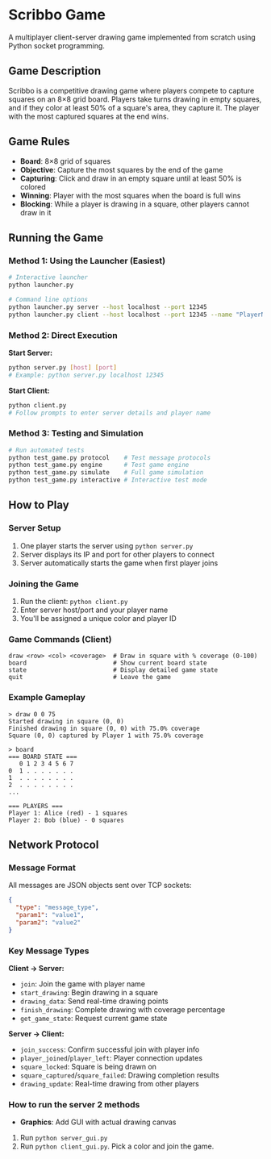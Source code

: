 # Scribbo Game

A multiplayer client-server drawing game implemented from scratch using Python socket programming.

## Game Description

Scribbo is a competitive drawing game where players compete to capture squares on an 8×8 grid board. Players take turns drawing in empty squares, and if they color at least 50% of a square's area, they capture it. The player with the most captured squares at the end wins.

## Game Rules

- **Board**: 8×8 grid of squares
- **Objective**: Capture the most squares by the end of the game
- **Capturing**: Click and draw in an empty square until at least 50% is colored
- **Winning**: Player with the most squares when the board is full wins
- **Blocking**: While a player is drawing in a square, other players cannot draw in it

## Running the Game

### Method 1: Using the Launcher (Easiest)

```bash
# Interactive launcher
python launcher.py

# Command line options
python launcher.py server --host localhost --port 12345
python launcher.py client --host localhost --port 12345 --name "PlayerName"
```

### Method 2: Direct Execution

**Start Server:**
```bash
python server.py [host] [port]
# Example: python server.py localhost 12345
```

**Start Client:**
```bash
python client.py
# Follow prompts to enter server details and player name
```

### Method 3: Testing and Simulation

```bash
# Run automated tests
python test_game.py protocol    # Test message protocols
python test_game.py engine      # Test game engine
python test_game.py simulate    # Full game simulation
python test_game.py interactive # Interactive test mode
```

## How to Play

### Server Setup
1. One player starts the server using `python server.py`
2. Server displays its IP and port for other players to connect
3. Server automatically starts the game when first player joins

### Joining the Game
1. Run the client: `python client.py`
2. Enter server host/port and your player name
3. You'll be assigned a unique color and player ID

### Game Commands (Client)
```
draw <row> <col> <coverage>  # Draw in square with % coverage (0-100)
board                        # Show current board state
state                        # Display detailed game state
quit                         # Leave the game
```

### Example Gameplay
```
> draw 0 0 75
Started drawing in square (0, 0)
Finished drawing in square (0, 0) with 75.0% coverage
Square (0, 0) captured by Player 1 with 75.0% coverage

> board
=== BOARD STATE ===
   0 1 2 3 4 5 6 7
0  1 . . . . . . .
1  . . . . . . . .
2  . . . . . . . .
...

=== PLAYERS ===
Player 1: Alice (red) - 1 squares
Player 2: Bob (blue) - 0 squares
```

## Network Protocol

### Message Format
All messages are JSON objects sent over TCP sockets:

```json
{
  "type": "message_type",
  "param1": "value1",
  "param2": "value2"
}
```

### Key Message Types

**Client → Server:**
- `join`: Join the game with player name
- `start_drawing`: Begin drawing in a square
- `drawing_data`: Send real-time drawing points
- `finish_drawing`: Complete drawing with coverage percentage
- `get_game_state`: Request current game state

**Server → Client:**
- `join_success`: Confirm successful join with player info
- `player_joined`/`player_left`: Player connection updates
- `square_locked`: Square is being drawn on
- `square_captured`/`square_failed`: Drawing completion results
- `drawing_update`: Real-time drawing from other players

### How to run the server 2 methods

- **Graphics**: Add GUI with actual drawing canvas
1. Run `python server_gui.py` 
2. Run `python client_gui.py`. Pick a color and join the game.




